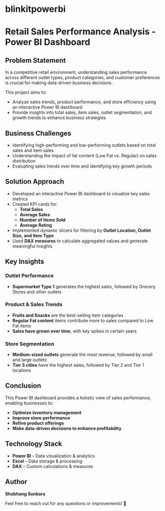 # blinkitpowerbi

# Retail Sales Performance Analysis - Power BI Dashboard  

## Problem Statement  
In a competitive retail environment, understanding sales performance across different outlet types, product categories, and customer preferences is crucial for making data-driven business decisions.  

This project aims to:  

- Analyze sales trends, product performance, and store efficiency using an interactive Power BI dashboard  
- Provide insights into total sales, item sales, outlet segmentation, and growth trends to enhance business strategies  

## Business Challenges  
- Identifying high-performing and low-performing outlets based on total sales and item sales  
- Understanding the impact of fat content (Low Fat vs. Regular) on sales distribution  
- Evaluating sales trends over time and identifying key growth periods  

## Solution Approach  
- Developed an interactive Power BI dashboard to visualize key sales metrics  
- Created KPI cards for:  
  - **Total Sales**  
  - **Average Sales**  
  - **Number of Items Sold**  
  - **Average Rating**  
- Implemented dynamic slicers for filtering by **Outlet Location, Outlet Size, and Item Type**  
- Used **DAX measures** to calculate aggregated values and generate meaningful insights

## Key Insights  

### Outlet Performance  
- **Supermarket Type 1** generates the highest sales, followed by Grocery Stores and other outlets  

### Product & Sales Trends  
- **Fruits and Snacks** are the best-selling item categories  
- **Regular Fat content** items contribute more to sales compared to Low Fat items  
- **Sales have grown over time**, with key spikes in certain years  

### Store Segmentation  
- **Medium-sized outlets** generate the most revenue, followed by small and large outlets  
- **Tier 3 cities** have the highest sales, followed by Tier 2 and Tier 1 locations  

## Conclusion  
This Power BI dashboard provides a holistic view of sales performance, enabling businesses to:  

- **Optimize inventory management**  
- **Improve store performance**  
- **Refine product offerings**  
- **Make data-driven decisions to enhance profitability**   

## Technology Stack  
- **Power BI** – Data visualization & analytics  
- **Excel** – Data storage & processing  
- **DAX** – Custom calculations & measures  

## Author  
**Shubhang Sunkara**  

Feel free to reach out for any questions or improvements! 🚀  

